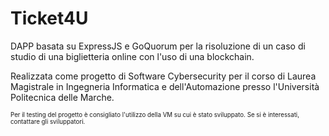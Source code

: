 # Ticket4U
DAPP basata su ExpressJS e GoQuorum per la risoluzione di un caso di studio di una biglietteria online con l'uso di una blockchain.

Realizzata come progetto di Software Cybersecurity per il corso di Laurea Magistrale in Ingegneria Informatica e dell'Automazione presso l'Università Politecnica delle Marche.

<sub><sup>Per il testing del progetto è consigliato l'utilizzo della VM su cui è stato sviluppato. Se si è interessati, contattare gli sviluppatori.</sup></sub>
